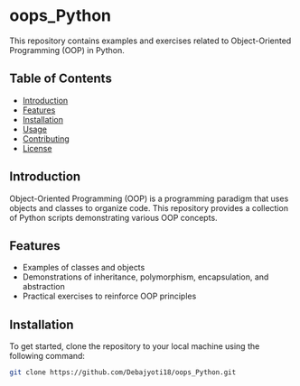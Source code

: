 # oops_Python

This repository contains examples and exercises related to Object-Oriented Programming (OOP) in Python.

## Table of Contents

- [Introduction](#introduction)
- [Features](#features)
- [Installation](#installation)
- [Usage](#usage)
- [Contributing](#contributing)
- [License](#license)

## Introduction

Object-Oriented Programming (OOP) is a programming paradigm that uses objects and classes to organize code. This repository provides a collection of Python scripts demonstrating various OOP concepts.

## Features

- Examples of classes and objects
- Demonstrations of inheritance, polymorphism, encapsulation, and abstraction
- Practical exercises to reinforce OOP principles

## Installation

To get started, clone the repository to your local machine using the following command:

```bash
git clone https://github.com/Debajyoti18/oops_Python.git